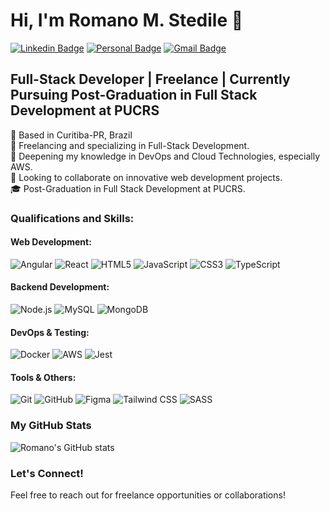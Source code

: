 # Hi, I'm Romano M. Stedile 👋

[![Linkedin Badge](https://img.shields.io/badge/-LinkedIn-red?style=flat-square&logo=Linkedin&logoColor=white&link=https:https://www.linkedin.com/in/romano-stedile/)](https://www.linkedin.com/in/romano-stedile/)
[![Personal Badge](https://img.shields.io/badge/-Website-red?style=flat-square&logo=Me&logoColor=white&link=https://romanostd.github.io/personal-page/)](https://romanostd.github.io/personal-page/)
[![Gmail Badge](https://img.shields.io/badge/-romanostedile@gmail.com.com-red?style=flat-square&logo=Gmail&logoColor=white&link=mailto:romanostedile@gmail.com)](mailto:romanostedile@gmail.com)

## Full-Stack Developer | Freelance | Currently Pursuing Post-Graduation in Full Stack Development at PUCRS

📍 Based in Curitiba-PR, Brazil  
🔭 Freelancing and specializing in Full-Stack Development.  
🌱 Deepening my knowledge in DevOps and Cloud Technologies, especially AWS.  
👯 Looking to collaborate on innovative web development projects.  
🎓 Post-Graduation in Full Stack Development at PUCRS.  

### Qualifications and Skills:

#### Web Development:
![Angular](https://img.shields.io/badge/Angular-DD0031?style=flat-square&logo=angular&logoColor=white)
![React](https://img.shields.io/badge/React-20232A?style=for-the-badge&logo=react&logoColor=61DAFB)
![HTML5](https://img.shields.io/badge/HTML5-E34F26?style=for-the-badge&logo=html5&logoColor=white)
![JavaScript](https://img.shields.io/badge/JavaScript-F7DF1E?style=for-the-badge&logo=javascript&logoColor=black)
![CSS3](https://img.shields.io/badge/CSS3-1572B6?style=for-the-badge&logo=css3&logoColor=white)
![TypeScript](https://img.shields.io/badge/TypeScript-007ACC?style=for-the-badge&logo=typescript&logoColor=white)

#### Backend Development:
![Node.js](https://img.shields.io/badge/Node.js-43853D?style=for-the-badge&logo=node-dot-js&logoColor=white)
![MySQL](https://img.shields.io/badge/MySQL-00000F?style=for-the-badge&logo=mysql&logoColor=white)
![MongoDB](https://img.shields.io/badge/MongoDB-4EA94B?style=for-the-badge&logo=mongodb&logoColor=white)

#### DevOps & Testing:
![Docker](https://img.shields.io/badge/Docker-2496ED?style=for-the-badge&logo=docker&logoColor=white)
![AWS](https://img.shields.io/badge/Amazon_AWS-FF9900?style=for-the-badge&logo=amazonaws&logoColor=white)
![Jest](https://img.shields.io/badge/Jest-C21325?style=for-the-badge&logo=jest&logoColor=white)

#### Tools & Others:
![Git](https://img.shields.io/badge/Git-F05032?style=for-the-badge&logo=git&logoColor=white)
![GitHub](https://img.shields.io/badge/GitHub-100000?style=for-the-badge&logo=github&logoColor=white)
![Figma](https://img.shields.io/badge/Figma-F24E1E?style=for-the-badge&logo=figma&logoColor=white)
![Tailwind CSS](https://img.shields.io/badge/Tailwind_CSS-06B6D4?style=for-the-badge&logo=tailwind-css&logoColor=white)
![SASS](https://img.shields.io/badge/Sass-CC6699?style=for-the-badge&logo=sass&logoColor=white)

### My GitHub Stats
![Romano's GitHub stats](https://github-readme-stats.vercel.app/api?username=romanostd&show_icons=true&theme=radical)

### Let's Connect!
Feel free to reach out for freelance opportunities or collaborations!
